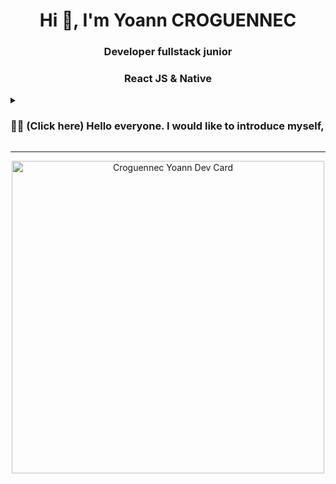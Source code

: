 <h1 align="center">Hi 👋, I'm Yoann CROGUENNEC</h1>
<h3 align="center">Developer fullstack junior</h3>
<h3 align="center">React JS & Native</h3>

<details>
 <summary><h3>👨‍💻 (Click here) Hello everyone. I would like to introduce myself,</h3></summary>
   
My name is Yoann Croguennec, I am 37 years old, having obtained a diploma as a web and mobile web developer, level V, in the training centre "Callac Soft College". Afterwards, I continued to train myself in React JS and Native for 1 1/2 years, with websites (Udemy, ...) and Youtubers (SDZ, PrimFX, Waked XY, Les teachers du net, ...), which helped me develop my skills as a web developer. Then I went to the training centre "Le Réacteur" (75010), in order to reinforce my knowledge but also to understand some parts that I had difficulty to assimilate.
</details> 

 ---
 
<p align="center"><img src="https://res.cloudinary.com/dky2vpnyr/image/upload/v1677455914/MyPortfolio/Card_CroguennecYoannGithub_bl1zko.svg" width="500" alt="Croguennec Yoann Dev Card"/></p>
